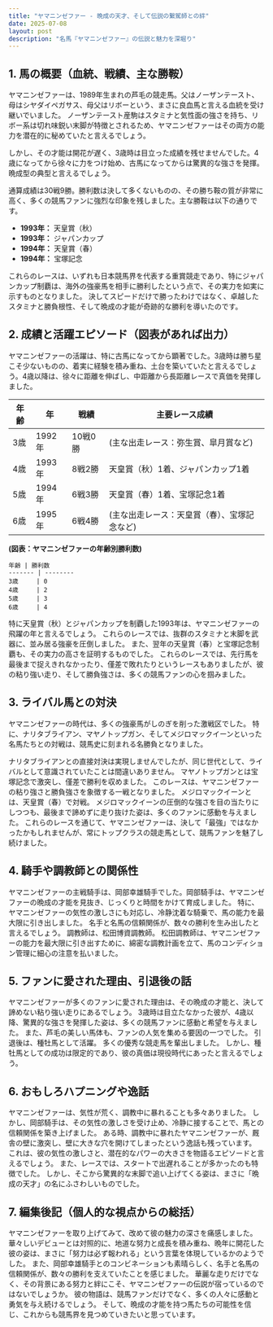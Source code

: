 ```yaml
---
title: "ヤマニンゼファー - 晩成の天才、そして伝説の繋駕師との絆"
date: 2025-07-08
layout: post
description: "名馬『ヤマニンゼファー』の伝説と魅力を深堀り"
---
```


## 1. 馬の概要（血統、戦績、主な勝鞍）

ヤマニンゼファーは、1989年生まれの芦毛の競走馬。父はノーザンテースト、母はシヤダイペガサス、母父はリボーという、まさに良血馬と言える血統を受け継いでいました。  ノーザンテースト産駒はスタミナと気性面の強さを持ち、リボー系は切れ味鋭い末脚が特徴とされるため、ヤマニンゼファーはその両方の能力を潜在的に秘めていたと言えるでしょう。

しかし、その才能は開花が遅く、3歳時は目立った成績を残せませんでした。4歳になってから徐々に力をつけ始め、古馬になってからは驚異的な強さを発揮。晩成型の典型と言えるでしょう。

通算成績は30戦9勝。勝利数は決して多くないものの、その勝ち鞍の質が非常に高く、多くの競馬ファンに強烈な印象を残しました。主な勝鞍は以下の通りです。

* **1993年：**  天皇賞（秋）
* **1993年：**  ジャパンカップ
* **1994年：**  天皇賞（春）
* **1994年：**  宝塚記念


これらのレースは、いずれも日本競馬界を代表する重賞競走であり、特にジャパンカップ制覇は、海外の強豪馬を相手に勝利したという点で、その実力を如実に示すものとなりました。  決してスピードだけで勝ったわけではなく、卓越したスタミナと勝負根性、そして晩成の才能が奇跡的な勝利を導いたのです。


## 2. 成績と活躍エピソード（図表があれば出力）

ヤマニンゼファーの活躍は、特に古馬になってから顕著でした。3歳時は勝ち星こそ少ないものの、着実に経験を積み重ね、土台を築いていたと言えるでしょう。4歳以降は、徐々に距離を伸ばし、中距離から長距離レースで真価を発揮しました。

| 年齢 | 年 | 戦績 | 主要レース成績 |
|---|---|---|---|
| 3歳 | 1992年 | 10戦0勝 |  (主な出走レース：弥生賞、皐月賞など) |
| 4歳 | 1993年 | 8戦2勝 | 天皇賞（秋）1着、ジャパンカップ1着 |
| 5歳 | 1994年 | 6戦3勝 | 天皇賞（春）1着、宝塚記念1着 |
| 6歳 | 1995年 | 6戦4勝 | (主な出走レース：天皇賞（春）、宝塚記念など) |


**(図表：ヤマニンゼファーの年齢別勝利数)**

```
年齢 | 勝利数
------- | --------
3歳     | 0
4歳     | 2
5歳     | 3
6歳     | 4
```


特に天皇賞（秋）とジャパンカップを制覇した1993年は、ヤマニンゼファーの飛躍の年と言えるでしょう。  これらのレースでは、抜群のスタミナと末脚を武器に、並み居る強豪を圧倒しました。  また、翌年の天皇賞（春）と宝塚記念制覇も、その実力の高さを証明するものでした。  これらのレースでは、先行馬を最後まで捉えきれなかったり、僅差で敗れたりというレースもありましたが、彼の粘り強い走り、そして勝負強さは、多くの競馬ファンの心を掴みました。


## 3. ライバル馬との対決

ヤマニンゼファーの時代は、多くの強豪馬がしのぎを削った激戦区でした。  特に、ナリタブライアン、マヤノトップガン、そしてメジロマックイーンといった名馬たちとの対戦は、競馬史に刻まれる名勝負となりました。

ナリタブライアンとの直接対決は実現しませんでしたが、同じ世代として、ライバルとして意識されていたことは間違いありません。  マヤノトップガンとは宝塚記念で激突し、僅差で勝利を収めました。  このレースは、ヤマニンゼファーの粘り強さと勝負強さを象徴する一戦となりました。  メジロマックイーンとは、天皇賞（春）で対戦。  メジロマックイーンの圧倒的な強さを目の当たりにしつつも、最後まで諦めずに走り抜けた姿は、多くのファンに感動を与えました。  これらのレースを通じて、ヤマニンゼファーは、決して「最強」ではなかったかもしれませんが、常にトップクラスの競走馬として、競馬ファンを魅了し続けました。


## 4. 騎手や調教師との関係性

ヤマニンゼファーの主戦騎手は、岡部幸雄騎手でした。岡部騎手は、ヤマニンゼファーの晩成の才能を見抜き、じっくりと時間をかけて育成しました。  特に、ヤマニンゼファーの気性の激しさにも対応し、冷静沈着な騎乗で、馬の能力を最大限に引き出しました。  名手と名馬の信頼関係が、数々の勝利を生み出したと言えるでしょう。  調教師は、松田博資調教師。  松田調教師は、ヤマニンゼファーの能力を最大限に引き出すために、綿密な調教計画を立て、馬のコンディション管理に細心の注意を払いました。


## 5. ファンに愛された理由、引退後の話

ヤマニンゼファーが多くのファンに愛された理由は、その晩成の才能と、決して諦めない粘り強い走りにあるでしょう。  3歳時は目立たなかった彼が、4歳以降、驚異的な強さを発揮した姿は、多くの競馬ファンに感動と希望を与えました。  また、芦毛の美しい馬体も、ファンの人気を集める要因の一つでした。  引退後は、種牡馬として活躍。  多くの優秀な競走馬を輩出しました。  しかし、種牡馬としての成功は限定的であり、彼の真価は現役時代にあったと言えるでしょう。


## 6. おもしろハプニングや逸話

ヤマニンゼファーは、気性が荒く、調教中に暴れることも多々ありました。  しかし、岡部騎手は、その気性の激しさを受け止め、冷静に接することで、馬との信頼関係を築き上げました。  ある時、調教中に暴れたヤマニンゼファーが、厩舎の壁に激突し、壁に大きな穴を開けてしまったという逸話も残っています。  これは、彼の気性の激しさと、潜在的なパワーの大きさを物語るエピソードと言えるでしょう。  また、レースでは、スタートで出遅れることが多かったのも特徴でした。  しかし、そこから驚異的な末脚で追い上げてくる姿は、まさに「晩成の天才」の名にふさわしいものでした。


## 7. 編集後記（個人的な視点からの総括）

ヤマニンゼファーを取り上げてみて、改めて彼の魅力の深さを痛感しました。  華々しいデビューとは対照的に、地道な努力と成長を積み重ね、晩年に開花した彼の姿は、まさに「努力は必ず報われる」という言葉を体現しているかのようでした。  また、岡部幸雄騎手とのコンビネーションも素晴らしく、名手と名馬の信頼関係が、数々の勝利を支えていたことを感じました。  華麗な走りだけでなく、その背景にある努力と絆にこそ、ヤマニンゼファーの伝説が宿っているのではないでしょうか。  彼の物語は、競馬ファンだけでなく、多くの人々に感動と勇気を与え続けるでしょう。  そして、晩成の才能を持つ馬たちの可能性を信じ、これからも競馬界を見つめていきたいと思っています。
